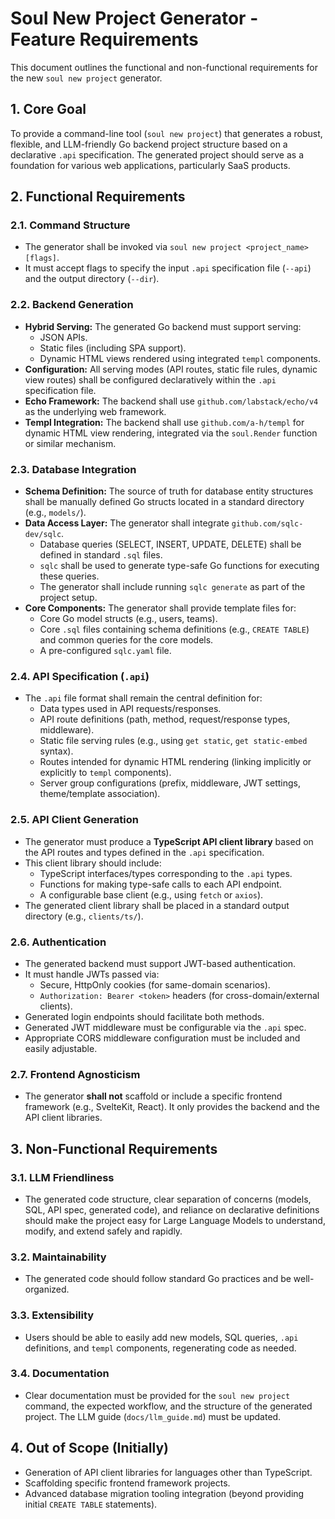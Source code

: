 # Soul New Project Generator - Feature Requirements

This document outlines the functional and non-functional requirements for the new `soul new project` generator.

## 1. Core Goal

To provide a command-line tool (`soul new project`) that generates a robust, flexible, and LLM-friendly Go backend project structure based on a declarative `.api` specification. The generated project should serve as a foundation for various web applications, particularly SaaS products.

## 2. Functional Requirements

### 2.1. Command Structure

- The generator shall be invoked via `soul new project <project_name> [flags]`.
- It must accept flags to specify the input `.api` specification file (`--api`) and the output directory (`--dir`).

### 2.2. Backend Generation

- **Hybrid Serving:** The generated Go backend must support serving:
  - JSON APIs.
  - Static files (including SPA support).
  - Dynamic HTML views rendered using integrated `templ` components.
- **Configuration:** All serving modes (API routes, static file rules, dynamic view routes) shall be configured declaratively within the `.api` specification file.
- **Echo Framework:** The backend shall use `github.com/labstack/echo/v4` as the underlying web framework.
- **Templ Integration:** The backend shall use `github.com/a-h/templ` for dynamic HTML view rendering, integrated via the `soul.Render` function or similar mechanism.

### 2.3. Database Integration

- **Schema Definition:** The source of truth for database entity structures shall be manually defined Go structs located in a standard directory (e.g., `models/`).
- **Data Access Layer:** The generator shall integrate `github.com/sqlc-dev/sqlc`.
  - Database queries (SELECT, INSERT, UPDATE, DELETE) shall be defined in standard `.sql` files.
  - `sqlc` shall be used to generate type-safe Go functions for executing these queries.
  - The generator shall include running `sqlc generate` as part of the project setup.
- **Core Components:** The generator shall provide template files for:
  - Core Go model structs (e.g., users, teams).
  - Core `.sql` files containing schema definitions (e.g., `CREATE TABLE`) and common queries for the core models.
  - A pre-configured `sqlc.yaml` file.

### 2.4. API Specification (`.api`)

- The `.api` file format shall remain the central definition for:
  - Data types used in API requests/responses.
  - API route definitions (path, method, request/response types, middleware).
  - Static file serving rules (e.g., using `get static`, `get static-embed` syntax).
  - Routes intended for dynamic HTML rendering (linking implicitly or explicitly to `templ` components).
  - Server group configurations (prefix, middleware, JWT settings, theme/template association).

### 2.5. API Client Generation

- The generator must produce a **TypeScript API client library** based on the API routes and types defined in the `.api` specification.
- This client library should include:
  - TypeScript interfaces/types corresponding to the `.api` types.
  - Functions for making type-safe calls to each API endpoint.
  - A configurable base client (e.g., using `fetch` or `axios`).
- The generated client library shall be placed in a standard output directory (e.g., `clients/ts/`).

### 2.6. Authentication

- The generated backend must support JWT-based authentication.
- It must handle JWTs passed via:
  - Secure, HttpOnly cookies (for same-domain scenarios).
  - `Authorization: Bearer <token>` headers (for cross-domain/external clients).
- Generated login endpoints should facilitate both methods.
- Generated JWT middleware must be configurable via the `.api` spec.
- Appropriate CORS middleware configuration must be included and easily adjustable.

### 2.7. Frontend Agnosticism

- The generator **shall not** scaffold or include a specific frontend framework (e.g., SvelteKit, React). It only provides the backend and the API client libraries.

## 3. Non-Functional Requirements

### 3.1. LLM Friendliness

- The generated code structure, clear separation of concerns (models, SQL, API spec, generated code), and reliance on declarative definitions should make the project easy for Large Language Models to understand, modify, and extend safely and rapidly.

### 3.2. Maintainability

- The generated code should follow standard Go practices and be well-organized.

### 3.3. Extensibility

- Users should be able to easily add new models, SQL queries, `.api` definitions, and `templ` components, regenerating code as needed.

### 3.4. Documentation

- Clear documentation must be provided for the `soul new project` command, the expected workflow, and the structure of the generated project. The LLM guide (`docs/llm_guide.md`) must be updated.

## 4. Out of Scope (Initially)

- Generation of API client libraries for languages other than TypeScript.
- Scaffolding specific frontend framework projects.
- Advanced database migration tooling integration (beyond providing initial `CREATE TABLE` statements).
